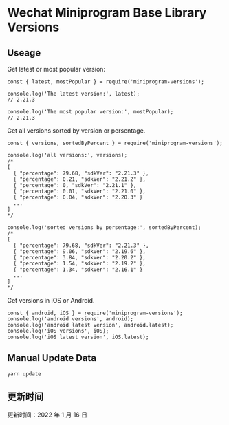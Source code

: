 
# Wechat Miniprogram Base Library Versions

## Useage

Get latest or most popular version:

```;
const { latest, mostPopular } = require('miniprogram-versions');

console.log('The latest version:', latest);
// 2.21.3

console.log('The most popular version:', mostPopular);
// 2.21.3

```

Get all versions sorted by version or persentage.

```
const { versions, sortedByPercent } = require('miniprogram-versions');

console.log('all versions:', versions);
/*
[
  { "percentage": 79.68, "sdkVer": "2.21.3" },
  { "percentage": 0.21, "sdkVer": "2.21.2" },
  { "percentage": 0, "sdkVer": "2.21.1" },
  { "percentage": 0.01, "sdkVer": "2.21.0" },
  { "percentage": 0.04, "sdkVer": "2.20.3" }
  ...
]
*/

console.log('sorted versions by persentage:', sortedByPercent);
/*
[
  { "percentage": 79.68, "sdkVer": "2.21.3" },
  { "percentage": 9.06, "sdkVer": "2.19.6" },
  { "percentage": 3.84, "sdkVer": "2.20.2" },
  { "percentage": 1.54, "sdkVer": "2.19.2" },
  { "percentage": 1.34, "sdkVer": "2.16.1" }
  ...
]
*/
```

Get versions in iOS or Android.

```
const { android, iOS } = require('miniprogram-versions');
console.log('android versions', android);
console.log('android latest version', android.latest);
console.log('iOS versions', iOS);
console.log('iOS latest version', iOS.latest);
```

## Manual Update Data

```
yarn update
```

## 更新时间

更新时间：2022 年 1 月 16 日
